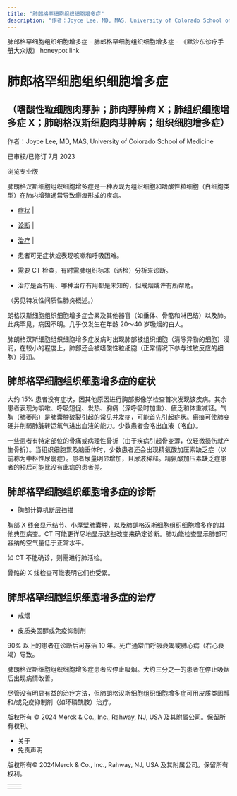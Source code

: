 ```yaml
---
title: "肺郎格罕细胞组织细胞增多症"
description: "作者：Joyce Lee, MD, MAS, University of Colorado School of Medicine"
---
```


﻿肺郎格罕细胞组织细胞增多症 \- 肺郎格罕细胞组织细胞增多症 \- 《默沙东诊疗手册大众版》 honeypot link

# 肺郎格罕细胞组织细胞增多症

## （嗜酸性粒细胞肉芽肿；肺肉芽肿病 X；肺组织细胞增多症 X；肺朗格汉斯细胞肉芽肿病；组织细胞增多症）

作者：Joyce Lee, MD, MAS, University of Colorado School of Medicine

已审核/已修订 7月 2023

浏览专业版

肺朗格汉斯细胞组织细胞增多症是一种表现为组织细胞和嗜酸性粒细胞（白细胞类型）在肺内增殖通常导致瘢痕形成的疾病。

- [症状](#症状_v726928_zh) \|
- [诊断](#诊断_v726932_zh) \|
- [治疗](#治疗_v726936_zh) \|

- 患者可无症状或表现咳嗽和呼吸困难。

- 需要 CT 检查，有时需肺组织标本（活检）分析来诊断。

- 治疗是否有用、哪种治疗有用都是未知的，但戒烟或许有所帮助。


（另见特发性间质性肺炎概述。）

朗格汉斯细胞组织细胞增多症会累及其他器官（如垂体、骨骼和淋巴结）以及肺。此病罕见，病因不明。几乎仅发生在年龄 20～40 岁吸烟的白人。

肺朗格汉斯细胞组织细胞增多症发病时出现肺部被组织细胞（清除异物的细胞）浸润，在较小的程度上，肺部还会被嗜酸性粒细胞（正常情况下参与过敏反应的细胞）浸润。

## 肺郎格罕细胞组织细胞增多症的症状

大约 15% 患者没有症状，因其他原因进行胸部影像学检查首次发现该疾病。其余患者表现为咳嗽、呼吸短促、发热、胸痛（深呼吸时加重）、疲乏和体重减轻。气胸（肺萎陷）是肺囊肿破裂引起的常见并发症，可能首先引起症状。瘢痕可使肺变硬并削弱肺脏转运氧气进出血液的能力。少数患者会咯出血液（咯血）。

一些患者有特定部位的骨痛或病理性骨折（由于疾病引起骨变薄，仅轻微损伤就产生骨折）。当组织细胞累及脑垂体时，少数患者还会出现精氨酸加压素缺乏症（以前称为中枢性尿崩症）。患者尿量明显增加，且尿液稀释。精氨酸加压素缺乏症患者的预后可能比没有此病的患者差。

## 肺郎格罕细胞组织细胞增多症的诊断

- 胸部计算机断层扫描


胸部 X 线会显示结节、小厚壁肺囊肿，以及肺朗格汉斯细胞组织细胞增多症的其他典型病变。CT 可能更详尽地显示这些改变来确定诊断。肺功能检查显示肺部可容纳的空气量低于正常水平。

如 CT 不能确诊，则需进行肺活检。

骨骼的 X 线检查可能表明它们也受累。

## 肺郎格罕细胞组织细胞增多症的治疗

- 戒烟

- 皮质类固醇或免疫抑制剂


90% 以上的患者在诊断后可存活 10 年。死亡通常由呼吸衰竭或肺心病（右心衰竭）导致。

肺朗格汉斯细胞组织细胞增多症患者应停止吸烟。大约三分之一的患者在停止吸烟后出现病情改善。

尽管没有明显有益的治疗方法，但肺朗格汉斯细胞组织细胞增多症可用皮质类固醇和/或免疫抑制剂（如环磷酰胺）治疗。



版权所有 © 2024
Merck & Co., Inc., Rahway, NJ, USA 及其附属公司。保留所有权利。

- 关于
- 免责声明

版权所有© 2024Merck & Co., Inc., Rahway, NJ, USA 及其附属公司。保留所有权利。

|     |     |
| --- | --- |
|  |  |